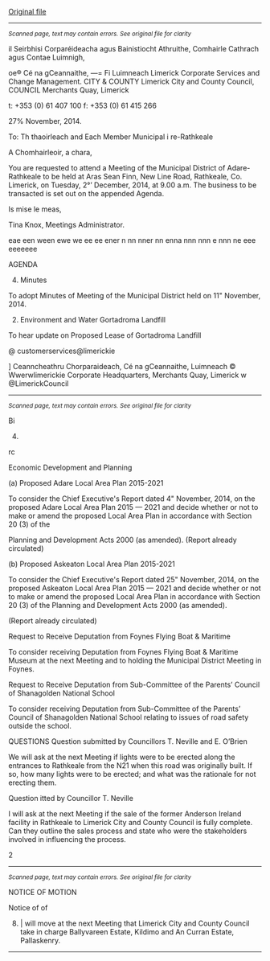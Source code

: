 [Original file](https://www.limerick.ie/sites/default/files/media/documents/2017-07/agenda_-_municipal_district_of_adare_-_rathkeale_-_2nd_december_2014.pdf)

---
*<small>Scanned page, text may contain errors. See original file for clarity</small>*  

il Seirbhisi Corparéideacha agus Bainistiocht Athruithe,
Comhairle Cathrach agus Contae Luimnigh,

oe® Cé na gCeannaithe,
—= Fi Luimneach
Limerick Corporate Services and Change Management.
CITY & COUNTY Limerick City and County Council,
COUNCIL Merchants Quay,
Limerick

t: +353 (0) 61 407 100
f: +353 (0) 61 415 266

27% November, 2014.

To: Th thaoirleach and Each Member Municipal
i re-Rathkeale

A Chomhairleoir, a chara,

You are requested to attend a Meeting of the Municipal District of Adare-Rathkeale to be held at
Aras Sean Finn, New Line Road, Rathkeale, Co. Limerick, on Tuesday, 2°’ December, 2014,
at 9.00 a.m. The business to be transacted is set out on the appended Agenda.

Is mise le meas,

Tina Knox,
Meetings Administrator.

eae een ween ewe we ee ee ener n nn nner nn enna nnn nnn e nnn ne eee eeeeeee

AGENDA

4. Minutes

To adopt Minutes of Meeting of the Municipal District held on 11" November, 2014.

2. Environment and Water
Gortadroma Landfill

To hear update on Proposed Lease of Gortadroma Landfill

@ customerservices@limerickie

]
Ceanncheathru Chorparaideach, Cé na gCeannaithe, Luimneach © Wwerwlimerickie
Corporate Headquarters, Merchants Quay, Limerick w @LimerickCouncil


---
*<small>Scanned page, text may contain errors. See original file for clarity</small>*  

Bi

4.

rc

Economic Development and Planning

(a) Proposed Adare Local Area Plan 2015-2021

To consider the Chief Executive's Report dated 4" November, 2014, on the
proposed Adare Local Area Plan 2015 — 2021 and decide whether or not to make
or amend the proposed Local Area Plan in accordance with Section 20 (3) of the

Planning and Development Acts 2000 (as amended).
(Report already circulated)

(b) Proposed Askeaton Local Area Plan 2015-2021

To consider the Chief Executive's Report dated 25" November, 2014, on the
proposed Askeaton Local Area Plan 2015 — 2021 and decide whether or not to
make or amend the proposed Local Area Plan in accordance with Section 20 (3)
of the Planning and Development Acts 2000 (as amended).

(Report already circulated)

Request to Receive Deputation from Foynes Flying Boat & Maritime

To consider receiving Deputation from Foynes Flying Boat & Maritime Museum at the
next Meeting and to holding the Municipal District Meeting in Foynes.

Request to Receive Deputation from Sub-Committee of the Parents’
Council of Shanagolden National School

To consider receiving Deputation from Sub-Committee of the Parents’ Council of
Shanagolden National School relating to issues of road safety outside the school.

QUESTIONS
Question submitted by Councillors T. Neville and E. O’Brien

We will ask at the next Meeting if lights were to be erected along the entrances to
Rathkeale from the N21 when this road was originally built. If so, how many lights were
to be erected; and what was the rationale for not erecting them.

Question itted by Councillor T. Neville

I will ask at the next Meeting if the sale of the former Anderson Ireland facility in
Rathkeale to Limerick City and County Council is fully complete. Can they outline the
sales process and state who were the stakeholders involved in influencing the process.

2


---
*<small>Scanned page, text may contain errors. See original file for clarity</small>*  

NOTICE OF MOTION

Notice of of

8. | will move at the next Meeting that Limerick City and County Council take in charge
Ballyvareen Estate, Kildimo and An Curran Estate, Pallaskenry.


---

